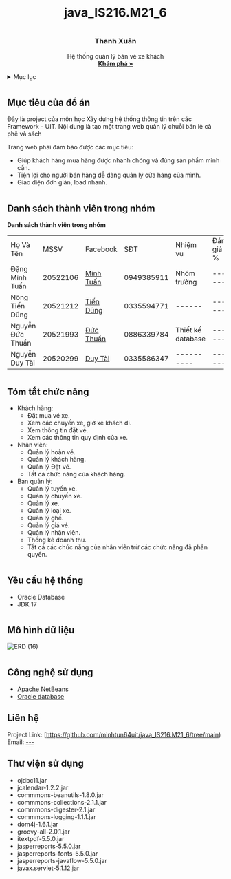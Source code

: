 # <h1 align="center">java_IS216.M21_6<h1>
  <div align="center">
  <a href="">
  </a>

  <h3 align="center">Thanh Xuân</h3>

  <p align="center">
    Hệ thống quản lý bán vé xe khách
    <br />
    <a href="https://github.com/minhtun64uit/java_IS216.M21_6/tree/main"><strong>Khám phá »</strong></a>
    <br />
  </p>
    
    
    
</div>
  <!-- TABLE OF CONTENTS -->
<details>
  <summary>Mục lục</summary>
  <ol>
    <li>
      <a href="#muctieu">Mục tiêu đồ án</a>
    </li>
    <li>
      <a href="#dsthanhvien">Danh sách thành viên</a>
    </li>
    <li><a href="#framework">Các Framework</a></li>
    <li>
      <a href="#chucnang">Các chức năng</a>
    </li>
    <li><a href="#yeucau">Yêu cầu hệ thống</a></li>
    <li><a href="#congnghe">Công nghệ sử dụng</a></li>
    <li><a href="#lienhe">Liên hệ</a></li>
    <li><a href="#thuvien">Thư viện sử dụng</a></li>
    <li><a href="#thamkhao">Tài liệu tham khảo</a></li>
  </ol>
</details>
  
  
  <!-- ABOUT THE PROJECT -->
# <h2 id="muctieu">Mục tiêu của đồ án</h2>
Đây là project của môn học Xây dựng hệ thống thông tin trên các Framework - UIT. Nội dung là tạo một trang web quản lý chuỗi bán lẻ cà phê và sách

Trang web phải đảm bảo được các mục tiêu:
- Giúp khách hàng mua hàng được nhanh chóng và đúng sản phẩm mình cần.
- Tiện lợi cho người bán hàng dễ dàng quản lý cửa hàng của mình.
- Giao diện đơn giản, load nhanh.
# <h2 id="dsthanhvien">Danh sách thành viên trong nhóm</h2>
<table>
<tr>
  <b>Danh sách thành viên trong nhóm</b>

</tr>
<tr>
  <td>Họ Và Tên</td>
  <td>MSSV</td>
  <td>Facebook</td>
  <td>SĐT</td>
  <td>Nhiệm vụ</td>
  <td>Đánh giá %<td>
</tr>
<tr>
  <td>Đặng Minh Tuấn</td>
  <td>20522106</td>
  <td><a href="https://www.facebook.com/minhtuan644">Minh Tuấn</a></td>
  <td>0949385911</td>
  <td>Nhóm trưởng</td>
  <td>------</td>
</tr>
  <tr>
  <td>Nông Tiến Dũng</td>
  <td>20521212</td>
  <td><a href="https://www.facebook.com/nongtiendung.2309/">Tiến Dũng</a></td>
  <td>0335594771</td>
  <td>------</td>
    <td>------</td>
</tr>
  <tr>
  <td>Nguyễn Đức Thuần</td>
  <td>20521993</td>
  <td><a href="https://www.facebook.com/profile.php?id=100014732828317">Đức Thuần</a></td>
  <td>0886339784</td>
  <td>Thiết kế database</td>
   <td>------</td>
</tr>
  <tr>
  <td>Nguyễn Duy Tài</td>
  <td>20520299</td>
  <td><a href="https://www.facebook.com/duytai800">Duy Tài</a></td>
  <td>0335586347</td>
  <td>----------</td>
  <td>------</td>
</tr>
</table>
<!-- #Hệ Thống Quản Lý Mua Bán Vé Xe Khách
<p>Nhiều năm gần đây xe khách đã dần trở thành phương tiện được nhiều người lựa chọn vì chi phí thấp, di chuyển nhanh chóng mà vẫn đảm bảo sự an toàn. Tuy nhiên, cách mua và bán vé xe khách truyền thống đã không đáp ứng được mong muốn của cả các khách hàng và hãng xe, như còn nhiều cảnh chen lấn để mua vé, hay các công ty vận tải gặp khó khăn trong việc quản lý và tổ chức bán vé xe. Muốn đáp ứng nhu cầu thị trường, ta cần quản lý một lượng lớn thông tin như số vé xe khách bán ra mỗi ngày, thông tin chuyến xe, thông tin khách hàng, thống kê doanh thu, … Tất cả đều là những nghiệp vụ lớn, nếu thực hiện thủ công mà không có sự hỗ trợ của công nghệ ứng dụng sẽ dễ gặp phải những vấn đề như nhầm lẫn thông tin, mất mát dữ liệu, thao tác xử lý chậm, tốn kém mà không hiệu quả. </p>
<p> Ngày nay khi mà công nghệ thông tin phát triển mạnh, mạng Internet về tận từng hộ gia đình, người dân thường xuyên tiếp xúc với máy tính và Internet thì hệ thống ra đời là rất phù hợp với tình hình thực tiễn. Nhu cầu đi đi xe khách ngày càng tăng đi kèm với các thao tác giao dịch mua bán trên các hệ thống cần phải đảm bảo tốc độ nhanh chóng, đáp ứng đầy đủ nhu cầu sử dụng dịch vụ khách hàng. Chính vì lẽ đó, đồ án lần này của nhóm chúng tôi hướng đến việc phân tích, thiết kế và triển khai hệ thống mua bán vé xe khách, với những tính năng đa dạng và giao diện dễ dàng sử dụng đối với tất cả mọi người.</p> -->

<!-- <details>
  <summary>Chức năng.</summary>
  <ol>
    <li>
      <a>Khách hàng.</a>
      <ul>
        <li><a>Đặt mua vé xe.</a></li>
        <li><a>Xem các chuyến xe, giờ xe khách đi.</a></li>
        <li><a>Xem thông tin khuyến mãi.</a></li>
        <li><a>Xem các thông tin quy định của xe.</a></li>
      </ul>
    </li>
    <li>
      <a>Nhân viên.</a>
      <ul>
        <li><a>Quản lý vé.</a></li>
        <li><a>Quản lý hoàn vé.</a></li>
        <li><a>Quản lý khách hàng.</a></li>
        <li><a>Quản lý khuyến mãi.</a></li>
        <li><a>Tất cả chức năng của khách hàng.</a></li>
      </ul>
    </li>
    <li>
      <a>Ban quản lý.</a>
      <ul>
        <li><a>Quản lý tuyến xe.</a></li>
        <li><a>Quảy lý chuyến xe.</a></li>
        <li><a>Quản lý xe.</a></li>
        <li><a>Quản lý loại xe.</a></li>
        <li><a>Quản lý ghế.</a></li>
        <li><a>Quản lý giá vé.</a></li>
        <li><a>Quản lý nhân viên.</a></li>
        <li><a>Thống kê doanh thu.</a></li>
        <li><a>Tất cả các chức năng của nhân viên trừ các chức năng đã phân quyền.</a></li>
      <ul>
    </li>
  </ol>
</details> -->
# <h2 id="chucnang">Tóm tắt chức năng</h2>
- Khách hàng:<br/>
  + Đặt mua vé xe.
  + Xem các chuyến xe, giờ xe khách đi.
  + Xem thông tin đặt vé.
  + Xem các thông tin quy định của xe.
- Nhân viên:<br/>
  + Quản lý hoàn vé.
  + Quản lý khách hàng.
  + Quản lý Đặt vé.
  + Tất cả chức năng của khách hàng.
- Ban quản lý:<br/>
  + Quản lý tuyến xe.
  + Quản lý chuyến xe.
  + Quản lý xe.
  + Quản lý loại xe.
  + Quản lý ghế.
  + Quản lý giá vé.
  + Quản lý nhân viên.
  + Thống kê doanh thu.
  + Tất cả các chức năng của nhân viên trừ các chức năng đã phân quyền.
# <h2 id="yeucau">Yêu cầu hệ thống
- Oracle Database
- JDK 17
# <h2 id="mohinh">Mô hình dữ liệu
![ERD (16)](https://user-images.githubusercontent.com/87002579/170882725-2e22ab68-71d1-43b7-8776-138507cfb12d.jpg)

# <h2 id="congnghe">Công nghệ sử dụng
- <a href="https://netbeans.apache.org/">Apache NetBeans</a>
- <a href="https://www.oracle.com/index.html">Oracle database</a>
<!-- 

<details>
  <summary>Công nghệ sử dụng</summary>
  <ol>
    <li><a href="https://netbeans.apache.org/">Apache NetBeans</a></li>
    <li><a href="https://www.oracle.com/index.html">Oracle database</a></li>
  </ol>
</details> -->
## <h2 id="lienhe">Liên hệ</h2>


Project Link: [https://github.com/minhtun64uit/java_IS216.M21_6/tree/main) </br>
Email: [---](-----)
## <h2 id="thuvien">Thư viện sử dụng</h2>
- ojdbc11.jar
- jcalendar-1.2.2.jar
- commmons-beanutils-1.8.0.jar
- commmons-collections-2.1.1.jar
- commmons-digester-2.1.jar
- commmons-logging-1.1.1.jar
- dom4j-1.6.1.jar
- groovy-all-2.0.1.jar
- itextpdf-5.5.0.jar
- jasperreports-5.5.0.jar
- jasperreports-fonts-5.5.0.jar
- jasperreports-javaflow-5.5.0.jar
- javax.servlet-5.1.12.jar
